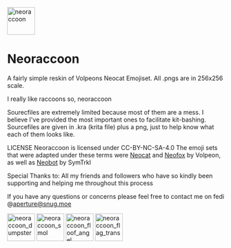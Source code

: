 <img width="64" height="64" alt="neoraccoon" src="https://github.com/user-attachments/assets/a711934d-aa6f-4b6a-a3c8-c3f1d63b7922" />

# Neoraccoon
A fairly simple reskin of Volpeons Neocat Emojiset. 
All .pngs are in 256x256 scale.

I really like raccoons so, neoraccoon

Sourecfiles are extremely limited because most of them are a mess. I believe I've provided the most important ones to facilitate kit-bashing. Sourcefiles are given in .kra (krita file) plus a png, just to help know what each of them looks like.

LICENSE
Neoraccoon is licensed under CC-BY-NC-SA-4.0
The emoji sets that were adapted under these terms were [Neocat](https://volpeon.ink/emojis/neocat/) and [Neofox](https://volpeon.ink/emojis/neofox/) by Volpeon, as well as [Neobot](https://github.com/SymTrkl/emoji) by SymTrkl

Special Thanks to:
All my friends and followers who have so kindly been supporting and helping me throughout this process

If you have any questions or concerns please feel free to contact me on fedi @aperture@snug.moe

<img width="64" height="64" alt="neoraccoon_dumpster" src="https://github.com/user-attachments/assets/b91ca5df-259c-4676-8f4e-621cdaac9e7a" /> <img width="64" height="64" alt="neoraccoon_smol" src="https://github.com/user-attachments/assets/e70b4e10-8c26-41d4-902c-8fe13fd9be89" />
<img width="64" height="64" alt="neoraccoon_floof_angel" src="https://github.com/user-attachments/assets/3b479ee6-4a5f-498b-b920-195cba8d9dc6" /> <img width="64" height="64" alt="neoraccoon_flag_trans" src="https://github.com/user-attachments/assets/31d4ea75-ac3a-4962-a40c-cfc1a727b0ed" />
